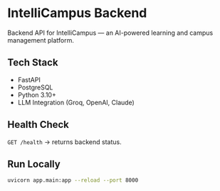 # IntelliCampus Backend

Backend API for IntelliCampus — an AI-powered learning and campus management platform.

## Tech Stack
- FastAPI
- PostgreSQL
- Python 3.10+
- LLM Integration (Groq, OpenAI, Claude)

## Health Check
`GET /health` → returns backend status.

## Run Locally
```bash
uvicorn app.main:app --reload --port 8000
